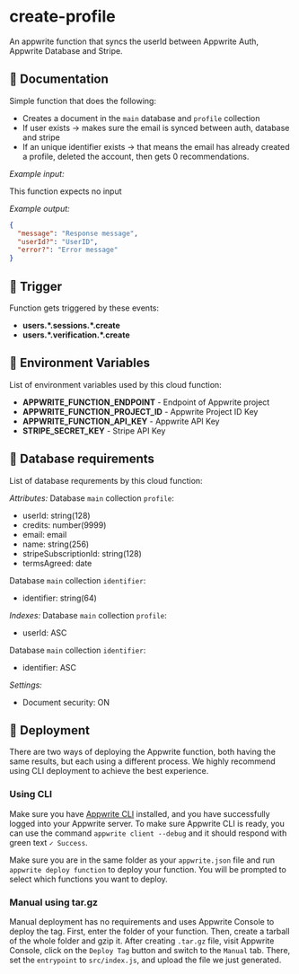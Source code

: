 # create-profile

An appwrite function that syncs the userId between Appwrite Auth, Appwrite Database and Stripe.

## 🤖 Documentation

Simple function that does the following:

- Creates a document in the `main` database and `profile` collection
- If user exists -> makes sure the email is synced between auth, database and stripe
- If an unique identifier exists -> that means the email has already created a profile, deleted the account, then gets 0 recommendations.

_Example input:_

This function expects no input

_Example output:_

```json
{
  "message": "Response message",
  "userId?": "UserID",
  "error?": "Error message"
}
```

## 📝 Trigger

Function gets triggered by these events:

- **users.\*.sessions.\*.create**
- **users.\*.verification.\*.create**

## 📝 Environment Variables

List of environment variables used by this cloud function:

- **APPWRITE_FUNCTION_ENDPOINT** - Endpoint of Appwrite project
- **APPWRITE_FUNCTION_PROJECT_ID** - Appwrite Project ID Key
- **APPWRITE_FUNCTION_API_KEY** - Appwrite API Key
- **STRIPE_SECRET_KEY** - Stripe API Key

## 📝 Database requirements

List of database requrements by this cloud function:

_Attributes:_
Database `main` collection `profile`:

- userId: string(128)
- credits: number(9999)
- email: email
- name: string(256)
- stripeSubscriptionId: string(128)
- termsAgreed: date

Database `main` collection `identifier`:

- identifier: string(64)

_Indexes:_
Database `main` collection `profile`:

- userId: ASC

Database `main` collection `identifier`:

- identifier: ASC

_Settings:_

- Document security: ON

## 🚀 Deployment

There are two ways of deploying the Appwrite function, both having the same results, but each using a different process. We highly recommend using CLI deployment to achieve the best experience.

### Using CLI

Make sure you have [Appwrite CLI](https://appwrite.io/docs/command-line#installation) installed, and you have successfully logged into your Appwrite server. To make sure Appwrite CLI is ready, you can use the command `appwrite client --debug` and it should respond with green text `✓ Success`.

Make sure you are in the same folder as your `appwrite.json` file and run `appwrite deploy function` to deploy your function. You will be prompted to select which functions you want to deploy.

### Manual using tar.gz

Manual deployment has no requirements and uses Appwrite Console to deploy the tag. First, enter the folder of your function. Then, create a tarball of the whole folder and gzip it. After creating `.tar.gz` file, visit Appwrite Console, click on the `Deploy Tag` button and switch to the `Manual` tab. There, set the `entrypoint` to `src/index.js`, and upload the file we just generated.
